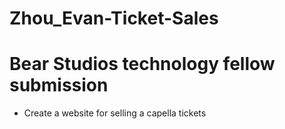 # Zhou_Evan-Ticket-Sales
# Bear Studios technology fellow submission
- Create a website for selling a capella tickets
